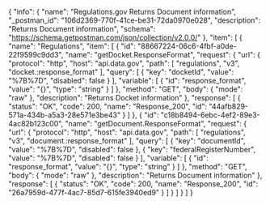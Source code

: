 {
  "info": {
    "name": "Regulations.gov Returns Document information",
    "_postman_id": "106d2369-770f-41ce-be31-72da0970e028",
    "description": "Returns Document information",
    "schema": "https://schema.getpostman.com/json/collection/v2.0.0/"
  },
  "item": [
    {
      "name": "Regulations",
      "item": [
        {
          "id": "88667224-06c6-4fbf-a0de-22f9599c9dd3",
          "name": "getDocket.ResponseFormat",
          "request": {
            "url": {
              "protocol": "http",
              "host": "api.data.gov",
              "path": [
                "regulations",
                "v3",
                "docket.:response_format"
              ],
              "query": [
                {
                  "key": "docketId",
                  "value": "%7B%7D",
                  "disabled": false
                }
              ],
              "variable": [
                {
                  "id": "response_format",
                  "value": "{}",
                  "type": "string"
                }
              ]
            },
            "method": "GET",
            "body": {
              "mode": "raw"
            },
            "description": "Returns Docket information"
          },
          "response": [
            {
              "status": "OK",
              "code": 200,
              "name": "Response_200",
              "id": "44afb829-571a-434b-a5a3-28e571e3be43"
            }
          ]
        },
        {
          "id": "c18b8494-6ebc-4ef2-89e3-4ac82b123c00",
          "name": "getDocument.ResponseFormat",
          "request": {
            "url": {
              "protocol": "http",
              "host": "api.data.gov",
              "path": [
                "regulations",
                "v3",
                "document.:response_format"
              ],
              "query": [
                {
                  "key": "documentId",
                  "value": "%7B%7D",
                  "disabled": false
                },
                {
                  "key": "federalRegisterNumber",
                  "value": "%7B%7D",
                  "disabled": false
                }
              ],
              "variable": [
                {
                  "id": "response_format",
                  "value": "{}",
                  "type": "string"
                }
              ]
            },
            "method": "GET",
            "body": {
              "mode": "raw"
            },
            "description": "Returns Document information"
          },
          "response": [
            {
              "status": "OK",
              "code": 200,
              "name": "Response_200",
              "id": "26a7959d-477f-4ac7-85d7-615fe3940ed9"
            }
          ]
        }
      ]
    }
  ]
}